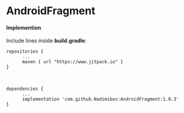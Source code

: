 # AndroidFragment

#### Implemention

Include lines inside  **build.gradle**:


```` 
repositories {
      ...
      maven { url "https://www.jitpack.io" }
}
````
<br/>

```` 
dependencies {
      ...
      implementation 'com.github.Nadimibox:AndroidFragment:1.0.3'
}
````
